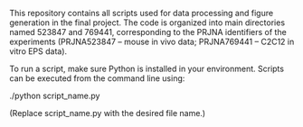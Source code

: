 This repository contains all scripts used for data processing and figure generation in the final project.
The code is organized into main directories named 523847 and 769441, corresponding to the PRJNA identifiers of the experiments (PRJNA523847 – mouse in vivo data; PRJNA769441 – C2C12 in vitro EPS data).

To run a script, make sure Python is installed in your environment.
Scripts can be executed from the command line using:

./python script_name.py


(Replace script_name.py with the desired file name.)
